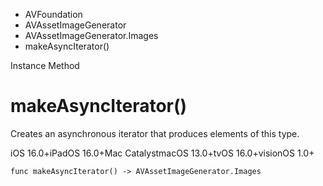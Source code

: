 

- AVFoundation
- AVAssetImageGenerator
- AVAssetImageGenerator.Images
-  makeAsyncIterator() 

Instance Method

# makeAsyncIterator()

Creates an asynchronous iterator that produces elements of this type.

iOS 16.0+iPadOS 16.0+Mac CatalystmacOS 13.0+tvOS 16.0+visionOS 1.0+

``` source
func makeAsyncIterator() -> AVAssetImageGenerator.Images
```

